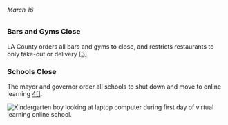 ###### March 16

### Bars and Gyms Close

LA County orders all bars and gyms to close, and restricts restaurants to only take-out or delivery [[3]](https://www.nbclosangeles.com/news/local/a-coronavirus-timeline/2334100/).

### Schools Close

The mayor and governor order all schools to shut down and move to online learning [4[]](https://calmatters.org/health/coronavirus/2020/04/gavin-newsom-coronavirus-updates-timeline/).

![Kindergarten boy looking at laptop computer during first day of virtual learning online school.](https://images.unsplash.com/photo-1597933471507-1ca5765185d8?ixlib=rb-1.2.1&ixid=eyJhcHBfaWQiOjEyMDd9&auto=format&fit=crop&w=1051&q=80)